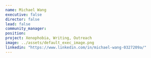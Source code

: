 ```yaml
---
name: Michael Wang
executive: false
director: false
lead: false
community_manager: 
position: 
project: Xenophobia, Writing, Outreach
image: ../assets/default_exec_image.png
linkedin: "https://www.linkedin.com/in/michael-wang-0327209a/"
---
```

